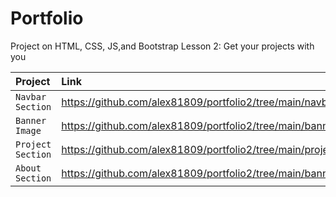 # Portfolio
Project on HTML, CSS, JS,and Bootstrap Lesson 2: Get your projects with you

| Project | Link | 
| :------ | :---------- | 
| `Navbar Section` | https://github.com/alex81809/portfolio2/tree/main/navbar%20section | 
| `Banner Image` | https://github.com/alex81809/portfolio2/tree/main/banner%20image%20and%20about%20me%20section | 
| `Project Section` | https://github.com/alex81809/portfolio2/tree/main/project%20section |  
| `About Section` | https://github.com/alex81809/portfolio2/tree/main/banner%20image%20and%20about%20me%20section |  
